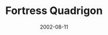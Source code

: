 ---
mission_id: fortquad
slug: "fortress-quadrigon"
editorsChoice:
title: "Fortress Quadrigon"
authors: 
    - "Oton Ribic"
date: 2002-08-11
filename: "fortquad.zip"
description: "The Imperial threat, although heavily hindered through the Dark Trooper project termination, continues. This time, the Rebel Intelligence has identified a double spy, whose existence is a serious danger to the Alliance. Once again, the Rebel Command decides to hire Kyle Katarn, whose mission will be to stop the spy's activity permanently..."
cover:
levelReplaced:	SECBASE
difficulty: yes
bm:	yes
fme: yes
wax: no
three_do: no
voc: yes
gmd: no
vue: no
lfd: no
base: "New level from scratch" 
editors: "WDFUSE 2.5, BMP2DF, WAV2VOC, VOC2RVOC, VueCAD"

---